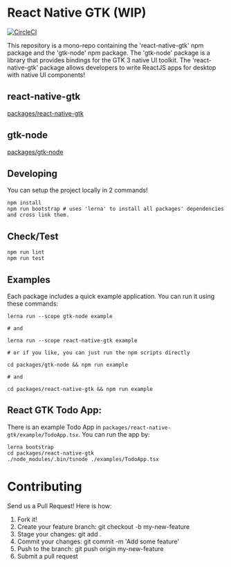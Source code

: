 # React Native GTK (WIP)
[![CircleCI](https://circleci.com/gh/Place1/react-native-gtk/tree/master.svg?style=shield)](https://circleci.com/gh/Place1/react-native-gtk/tree/master)

This repository is a mono-repo containing the 'react-native-gtk' npm package and the 'gtk-node' npm package.
The 'gtk-node' package is a library that provides bindings for the GTK 3 native UI toolkit.
The 'react-native-gtk' package allows developers to write ReactJS apps for desktop with native UI components!

## react-native-gtk
[packages/react-native-gtk](./packages/react-native-gtk/)

## gtk-node
[packages/gtk-node](./packages/gtk-node/)

## Developing
You can setup the project locally in 2 commands!
```
npm install
npm run bootstrap # uses 'lerna' to install all packages' dependencies and cross link them.
```

## Check/Test
```
npm run lint
npm run test
```

## Examples
Each package includes a quick example application. You can run it using these commands:
```
lerna run --scope gtk-node example

# and

lerna run --scope react-native-gtk example

# or if you like, you can just run the npm scripts directly

cd packages/gtk-node && npm run example

# and

cd packages/react-native-gtk && npm run example
```

## React GTK Todo App:
There is an example Todo App in `packages/react-native-gtk/example/TodoApp.tsx`.
You can run the app by:
```
lerna bootstrap
cd packages/react-native-gtk
./node_modules/.bin/tsnode ./examples/TodoApp.tsx
```

# Contributing

Send us a Pull Request! Here is how:

1. Fork it!
2. Create your feature branch: git checkout -b my-new-feature
3. Stage your changes: git add .
3. Commit your changes: git commit -m 'Add some feature'
4. Push to the branch: git push origin my-new-feature
5. Submit a pull request
